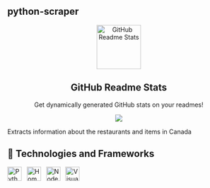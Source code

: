## python-scraper
<p align="center">
 <img width="100px" src="https://res.cloudinary.com/anuraghazra/image/upload/v1594908242/logo_ccswme.svg" align="center" alt="GitHub Readme Stats" />
 <h2 align="center">GitHub Readme Stats</h2>
 <p align="center">Get dynamically generated GitHub stats on your readmes!</p>
</p>
<p align="center">
  <img src="https://img.shields.io/badge/Supported%20by-VS%20Code%20Power%20User%20%E2%86%92-gray.svg?colorA=655BE1&colorB=4F44D6&style=for-the-badge"/>
</p>

Extracts information about the restaurants and items in Canada

## 🌱 Technologies and Frameworks
<p>
    <!-- Python -->
    <img src="https://img.shields.io/badge/Python-3776ab?flat=plastic&logo=python&logoColor=white" height="32" alt="Python" />
    &nbsp;
    <!-- Homebrew -->
    <img src="https://img.shields.io/badge/Homebrew-fbb040?flat=plastic&logo=homebrew&logoColor=black" height="32" alt="Homebrew" />
    &nbsp;
    <!-- Node.js -->
    <img src="https://img.shields.io/badge/Node.js-339933?flat=plastic&logo=node-dot-js&logoColor=white" height="32" alt="Node.js" />
    &nbsp;
    <!-- Visual Studio Code -->
    <img src="https://img.shields.io/badge/Visual%20Studio%20Code-007acc?flat=plastic&logo=visual%20studio%20code&logoColor=white" height="32" alt="Visual Studio Code" />
    &nbsp;
</p>
